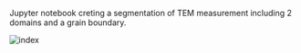 Jupyter notebook creting a segmentation of TEM measurement including 2 domains and a grain boundary.


![index](https://user-images.githubusercontent.com/50739525/133584315-d17e1cf2-0f9d-4f17-9f31-e3f03ebb71b2.png)
